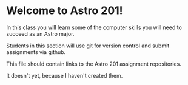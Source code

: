 # Welcome to Astro 201!
In this class you will learn some of the computer skills you will need to succeed as an Astro major. 

Students in this section will use git for version control and submit assignments via github. 

This file should contain links to the Astro 201 assignment repositories. 

It doesn't yet, because I haven't created them. 
